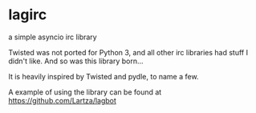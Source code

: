 # lagirc
a simple asyncio irc library

Twisted was not ported for Python 3, and all other irc libraries had stuff I didn't like.
And so was this library born...

It is heavily inspired by Twisted and pydle, to name a few.

A example of using the library can be found at https://github.com/Lartza/lagbot